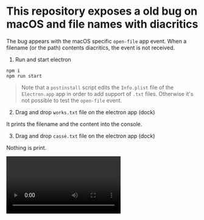# This repository exposes a old bug on macOS and file names with diacritics

The bug appears with the macOS specific `open-file` app event. When a filename (or the path) contents diacritics, the event is not received.

1. Run and start electron

```
npm i
npm run start
```

> Note that a `postinstall` script edits the `Info.plist` file of the `Electron.app` app in order to add support of `.txt` files. Otherwise it's not possible to test the `open-file` event.

2. Drag and drop `works.txt` file on the electron app (dock)

It prints the filename and the content into the console.

3. Drag and drop `cassé.txt` file on the electron app (dock)

Nothing is print.

![](demo.webm)
